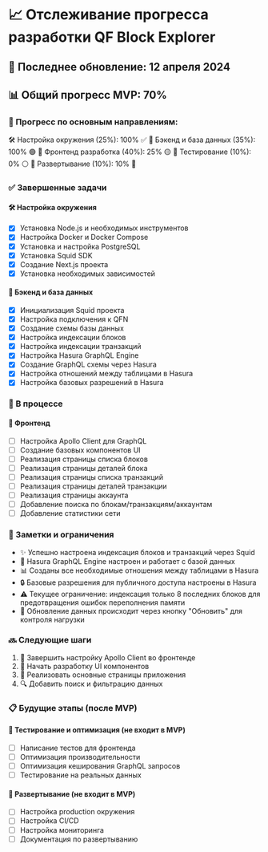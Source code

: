 # 📈 Отслеживание прогресса разработки QF Block Explorer

## 📅 Последнее обновление: 12 апреля 2024

## 📊 Общий прогресс MVP: 70%

### 🎯 Прогресс по основным направлениям:
🛠️ Настройка окружения (25%): 100% ✅
🔋 Бэкенд и база данных (35%): 100% 🟢
🎨 Фронтенд разработка (40%): 25% 🟡
🧪 Тестирование (10%): 0% ⚪
🚀 Развертывание (10%): 10% 🔴

### ✅ Завершенные задачи

#### 🛠️ Настройка окружения
- [x] Установка Node.js и необходимых инструментов
- [x] Настройка Docker и Docker Compose
- [x] Установка и настройка PostgreSQL
- [x] Установка Squid SDK
- [x] Создание Next.js проекта
- [x] Установка необходимых зависимостей

#### 🔋 Бэкенд и база данных
- [x] Инициализация Squid проекта
- [x] Настройка подключения к QFN
- [x] Создание схемы базы данных
- [x] Настройка индексации блоков
- [x] Настройка индексации транзакций
- [x] Настройка Hasura GraphQL Engine
- [x] Создание GraphQL схемы через Hasura
- [x] Настройка отношений между таблицами в Hasura
- [x] Настройка базовых разрешений в Hasura

### 🔄 В процессе

#### 🎨 Фронтенд
- [ ] Настройка Apollo Client для GraphQL
- [ ] Создание базовых компонентов UI
- [ ] Реализация страницы списка блоков
- [ ] Реализация страницы деталей блока
- [ ] Реализация страницы списка транзакций
- [ ] Реализация страницы деталей транзакции
- [ ] Реализация страницы аккаунта
- [ ] Добавление поиска по блокам/транзакциям/аккаунтам
- [ ] Добавление статистики сети

### 📝 Заметки и ограничения
- ✨ Успешно настроена индексация блоков и транзакций через Squid
- 🔗 Hasura GraphQL Engine настроен и работает с базой данных
- 📊 Созданы все необходимые отношения между таблицами в Hasura
- 🔒 Базовые разрешения для публичного доступа настроены в Hasura
- ⚠️ Текущее ограничение: индексация только 8 последних блоков для предотвращения ошибок переполнения памяти
- 🔄 Обновление данных происходит через кнопку "Обновить" для контроля нагрузки

### 🔜 Следующие шаги
1. 🎨 Завершить настройку Apollo Client во фронтенде
2. 🎨 Начать разработку UI компонентов
3. 🎨 Реализовать основные страницы приложения
4. 🔍 Добавить поиск и фильтрацию данных

### 📋 Будущие этапы (после MVP)

#### 🧪 Тестирование и оптимизация (не входит в MVP)
- [ ] Написание тестов для фронтенда
- [ ] Оптимизация производительности
- [ ] Оптимизация кеширования GraphQL запросов
- [ ] Тестирование на реальных данных

#### 🚀 Развертывание (не входит в MVP)
- [ ] Настройка production окружения
- [ ] Настройка CI/CD
- [ ] Настройка мониторинга
- [ ] Документация по развертыванию 